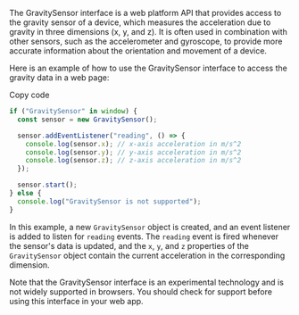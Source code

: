 The GravitySensor interface is a web platform API that provides access to the gravity sensor of a device, which measures the acceleration due to gravity in three dimensions (x, y, and z). It is often used in combination with other sensors, such as the accelerometer and gyroscope, to provide more accurate information about the orientation and movement of a device.

Here is an example of how to use the GravitySensor interface to access the gravity data in a web page:

Copy code

```js
if ("GravitySensor" in window) {
  const sensor = new GravitySensor();

  sensor.addEventListener("reading", () => {
    console.log(sensor.x); // x-axis acceleration in m/s^2
    console.log(sensor.y); // y-axis acceleration in m/s^2
    console.log(sensor.z); // z-axis acceleration in m/s^2
  });

  sensor.start();
} else {
  console.log("GravitySensor is not supported");
}
```

In this example, a new `GravitySensor` object is created, and an event listener is added to listen for `reading` events. The `reading` event is fired whenever the sensor's data is updated, and the `x`, `y`, and `z` properties of the `GravitySensor` object contain the current acceleration in the corresponding dimension.

Note that the GravitySensor interface is an experimental technology and is not widely supported in browsers. You should check for support before using this interface in your web app.
